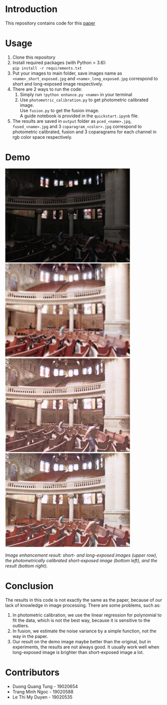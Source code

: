 # Introduction
This repository contains code for this [paper](https://www.researchgate.net/publication/224114693_Image_enhancement_method_via_blur_and_noisy_image_fusion\n)

# Usage
1. Clone this repository
2. Install required packages (with Python > 3.6):\
    `pip install -r requirements.txt`
3. Put your images to main folder, save images name as `<name>_short_exposed.jpg` and `<name>_long_exposed.jpg` correspond to short and long-exposed image respectively.
4. There are 2 ways to run the code:
    1. Simply run `!python enhance.py <name>` in your terminal
    2. Use `photometric_calibration.py` to get photometric calibrated image.  
        Use `fusion.py` to get the fusion image.  
        A guide notebook is provided in the `quickstart.ipynb` file.
5. The results are saved in `output` folder as  `pced_<name>.jpg`, `fused_<name>.jpg` and 3 `coparagram_<color>.jpg` correspond to photometric calibrated, fusion and 3 coparagrams for each channel in rgb color space respectively.

# Demo
<img src="demo_short_exposed.jpg" width="400"/> <img src="demo_long_exposed.jpg" width="400"/> 
<img src="output/pced_demo.jpg" width="400"/> <img src="output/fused_demo.jpg" width="400"/> 

*Image enhancement result: short- and long-exposed images (upper row), the photometrically calibrated short-exposed image (bottom left), and the result (bottom right).*

# Conclusion
The results in this code is not exactly the same as the paper, because of our lack of knowledge in image processing. There are some problems, such as:
1. In photometric calibration, we use the linear regression for polynomial to fit the data, which is not the best way, because it is sensitive to the outliers. 
2. In fusion, we estimate the noise variance by a simple function, not the way in the paper.
3. Our result on the demo image maybe better than the original, but in experiments, the results are not always good. It usually work well when long-exposed image is brighter than short-exposed image a lot.
# Contributors
* Duong Quang Tung - 19020654
* Trang Minh Ngoc - 19020588
* Le Thi My Duyen - 19020535
  

